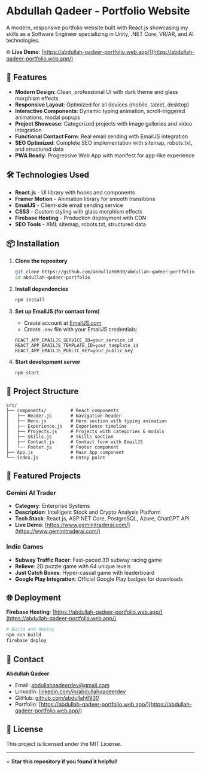 # Abdullah Qadeer - Portfolio Website

A modern, responsive portfolio website built with React.js showcasing my skills as a Software Engineer specializing in Unity, .NET Core, VR/AR, and AI technologies.

🌐 **Live Demo**: [https://abdullah-qadeer-portfolio.web.app/](https://abdullah-qadeer-portfolio.web.app/)

## 🚀 Features

- **Modern Design**: Clean, professional UI with dark theme and glass morphism effects
- **Responsive Layout**: Optimized for all devices (mobile, tablet, desktop)
- **Interactive Components**: Dynamic typing animation, scroll-triggered animations, modal popups
- **Project Showcase**: Categorized projects with image galleries and video integration
- **Functional Contact Form**: Real email sending with EmailJS integration
- **SEO Optimized**: Complete SEO implementation with sitemap, robots.txt, and structured data
- **PWA Ready**: Progressive Web App with manifest for app-like experience

## 🛠️ Technologies Used

- **React.js** - UI library with hooks and components
- **Framer Motion** - Animation library for smooth transitions
- **EmailJS** - Client-side email sending service
- **CSS3** - Custom styling with glass morphism effects
- **Firebase Hosting** - Production deployment with CDN
- **SEO Tools** - XML sitemap, robots.txt, structured data

## 📦 Installation

1. **Clone the repository**
   ```bash
   git clone https://github.com/abdullah6930/abdullah-qadeer-portfolio.git
   cd abdullah-qadeer-portfolio
   ```

2. **Install dependencies**
   ```bash
   npm install
   ```

3. **Set up EmailJS (for contact form)**
   - Create account at [EmailJS.com](https://www.emailjs.com/)
   - Create `.env` file with your EmailJS credentials:
   ```env
   REACT_APP_EMAILJS_SERVICE_ID=your_service_id
   REACT_APP_EMAILJS_TEMPLATE_ID=your_template_id
   REACT_APP_EMAILJS_PUBLIC_KEY=your_public_key
   ```

4. **Start development server**
   ```bash
   npm start
   ```

## 📁 Project Structure

```
src/
├── components/         # React components
│   ├── Header.js       # Navigation header
│   ├── Hero.js         # Hero section with typing animation
│   ├── Experience.js   # Experience timeline
│   ├── Projects.js     # Projects with categories & modals
│   ├── Skills.js       # Skills section
│   ├── Contact.js      # Contact form with EmailJS
│   └── Footer.js       # Footer component
├── App.js              # Main App component
└── index.js            # Entry point
```

## 🎯 Featured Projects

### Gemini AI Trader
- **Category**: Enterprise Systems
- **Description**: Intelligent Stock and Crypto Analysis Platform
- **Tech Stack**: React.js, ASP.NET Core, PostgreSQL, Azure, ChatGPT API
- **Live Demo**: [https://www.geminitraderai.com/](https://www.geminitraderai.com/)

### Indie Games
- **Subway Traffic Racer**: Fast-paced 3D subway racing game
- **Relieve**: 2D puzzle game with 64 unique levels
- **Just Catch Boxes**: Hyper-casual game with leaderboard
- **Google Play Integration**: Official Google Play badges for downloads

## 🌐 Deployment

**Firebase Hosting**: [https://abdullah-qadeer-portfolio.web.app/](https://abdullah-qadeer-portfolio.web.app/)

```bash
# Build and deploy
npm run build
firebase deploy
```

## 📧 Contact

**Abdullah Qadeer**
- Email: abdullahqadeerdev@gmail.com
- LinkedIn: [linkedin.com/in/abdullahqadeerdev](https://linkedin.com/in/abdullahqadeerdev)
- GitHub: [github.com/abdullah6930](https://github.com/abdullah6930)
- Portfolio: [https://abdullah-qadeer-portfolio.web.app/](https://abdullah-qadeer-portfolio.web.app/)

## 📄 License

This project is licensed under the MIT License.

---

⭐ **Star this repository if you found it helpful!** 